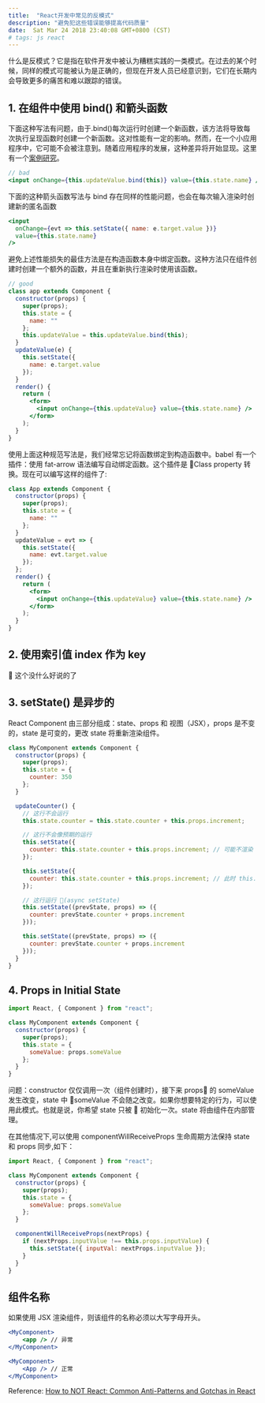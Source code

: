 ```yaml
---
title:  "React开发中常见的反模式"
description: "避免犯这些错误能够提高代码质量"
date:  Sat Mar 24 2018 23:40:08 GMT+0800 (CST)
# tags: js react
---
```


什么是反模式？它是指在软件开发中被认为糟糕实践的一类模式。在过去的某个时候，同样的模式可能被认为是正确的，但现在开发人员已经意识到，它们在长期内会导致更多的痛苦和难以跟踪的错误。

## 1. 在组件中使用 bind() 和箭头函数

下面这种写法有问题，由于.bind()每次运行时创建一个新函数，该方法将导致每次执行呈现函数时创建一个新函数。这对性能有一定的影响。然而，在一个小应用程序中，它可能不会被注意到。随着应用程序的发展，这种差异将开始显现。这里有一个[案例研究](https://medium.com/@esamatti/react-js-pure-render-performance-anti-pattern-fb88c101332f)。

```jsx
// bad
<input onChange={this.updateValue.bind(this)} value={this.state.name} />
```

下面的这种箭头函数写法与 bind 存在同样的性能问题，也会在每次输入渲染时创建新的匿名函数

```jsx
<input
  onChange={evt => this.setState({ name: e.target.value })}
  value={this.state.name}
/>
```

避免上述性能损失的最佳方法是在构造函数本身中绑定函数。这种方法只在组件创建时创建一个额外的函数，并且在重新执行渲染时使用该函数。

```jsx
// good
class app extends Component {
  constructor(props) {
    super(props);
    this.state = {
      name: ""
    };
    this.updateValue = this.updateValue.bind(this);
  }
  updateValue(e) {
    this.setState({
      name: e.target.value
    });
  }
  render() {
    return (
      <form>
        <input onChange={this.updateValue} value={this.state.name} />
      </form>
    );
  }
}
```

使用上面这种规范写法是，我们经常忘记将函数绑定到构造函数中。babel 有一个插件：使用 fat-arrow 语法编写自动绑定函数。这个插件是 Class property 转换。现在可以编写这样的组件了:

```jsx
class App extends Component {
  constructor(props) {
    super(props);
    this.state = {
      name: ""
    };
  }
  updateValue = evt => {
    this.setState({
      name: evt.target.value
    });
  };
  render() {
    return (
      <form>
        <input onChange={this.updateValue} value={this.state.name} />
      </form>
    );
  }
}
```

## 2. 使用索引值 index 作为 key

 这个没什么好说的了

## 3. setState() 是异步的

React Component 由三部分组成：state、props 和 视图（JSX），props 是不变的，state 是可变的，更改 state 将重新渲染组件。

```jsx
class MyComponent extends Component {
  constructor(props) {
    super(props);
    this.state = {
      counter: 350
    };
  }

  updateCounter() {
    // 这行不会运行
    this.state.counter = this.state.counter + this.props.increment;

    // 这行不会像预期的运行
    this.setState({
      counter: this.state.counter + this.props.increment; // 可能不渲染
    });

    this.setState({
      counter: this.state.counter + this.props.increment; // 此时 this.state.counter 是多少?
    });

    // 这行运行 (async setState)
    this.setState((prevState, props) => ({
      counter: prevState.counter + props.increment
    }));

    this.setState((prevState, props) => ({
      counter: prevState.counter + props.increment
    }));
  }
}
```

## 4. Props in Initial State

```jsx
import React, { Component } from "react";

class MyComponent extends Component {
  constructor(props) {
    super(props);
    this.state = {
      someValue: props.someValue
    };
  }
}
```

问题：constructor 仅仅调用一次（组件创建时），接下来 props 的 someValue 发生改变，state 中 someValue 不会随之改变。如果你想要特定的行为，可以使用此模式。也就是说，你希望 state 只被  初始化一次。state 将由组件在内部管理。

在其他情况下,可以使用 componentWillReceiveProps 生命周期方法保持 state 和 props 同步,如下：

```js
import React, { Component } from "react";

class MyComponent extends Component {
  constructor(props) {
    super(props);
    this.state = {
      someValue: props.someValue
    };
  }

  componentWillReceiveProps(nextProps) {
    if (nextProps.inputValue !== this.props.inputValue) {
      this.setState({ inputVal: nextProps.inputValue });
    }
  }
}
```

## 组件名称

如果使用 JSX 渲染组件，则该组件的名称必须以大写字母开头。

```jsx
<MyComponent>
    <app /> // 异常
</MyComponent>

<MyComponent>
    <App /> // 正常
</MyComponent>
```

Reference:
[How to NOT React: Common Anti-Patterns and Gotchas in React](https://codeburst.io/how-to-not-react-common-anti-patterns-and-gotchas-in-react-40141fe0dcd)
